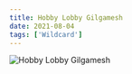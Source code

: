 ```yaml
---
title: Hobby Lobby Gilgamesh
date: 2021-08-04
tags: ['Wildcard']
---
```


![Hobby Lobby Gilgamesh](/rm_ation/images/hobby-lobby-gilgamesh.png)

